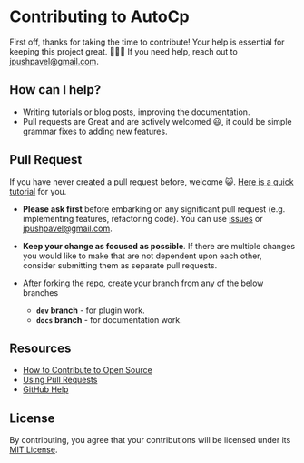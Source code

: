 # Contributing to AutoCp

First off, thanks for taking the time to contribute! Your help is essential for keeping this project great. 🎉🎉🎉 If
you need help, reach out to [jpushpavel@gmail.com](mailto:jpushpavel@gmail.com).

## How can I help?

- Writing tutorials or blog posts, improving the documentation.
- Pull requests are Great and are actively welcomed 😃, it could be simple grammar fixes to adding new features.

## Pull Request

If you have never created a pull request before, welcome
😺. [Here is a quick tutorial](https://www.youtube.com/watch?v=8lGpZkjnkt4) for you.

- __Please ask first__ before embarking on any significant pull request (e.g. implementing features, refactoring code).
  You can use [issues](https://github.com/Pushpavel/AutoCp/issues/new/choose)
  or [jpushpavel@gmail.com](mailto:jpushpavel@gmail.com).

- __Keep your change as focused as possible__. If there are multiple changes you would like to make that are not
  dependent upon each other, consider submitting them as separate pull requests.

- After forking the repo, create your branch from any of the below branches
    - __```dev``` branch__ - for plugin work.
    - __```docs``` branch__ - for documentation work.

## Resources

- [How to Contribute to Open Source](https://opensource.guide/how-to-contribute/)
- [Using Pull Requests](https://help.github.com/articles/about-pull-requests/)
- [GitHub Help](https://help.github.com)

## License

By contributing, you agree that your contributions will be licensed under
its [MIT License](https://github.com/Pushpavel/AutoCp/blob/gh-pages/LICENSE).
